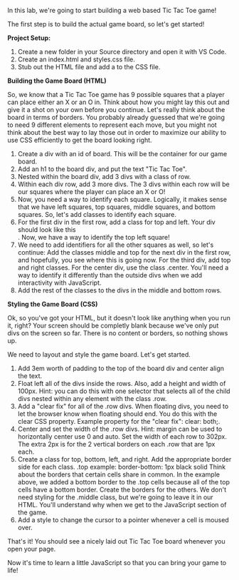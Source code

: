 In this lab, we're going to start building a web based Tic Tac Toe game!

The first step is to build the actual game board, so let's get started!

**Project Setup:**

1. Create a new folder in your Source directory and open it with VS Code.
2. Create an index.html and styles.css file.
3. Stub out the HTML file and add a <link> to the CSS file.

**Building the Game Board (HTML)**

So, we know that a Tic Tac Toe game has 9 possible squares that a player can place either an X or an O in. Think about how you might lay this out and give it a shot on your own before you continue.
Let's really think about the board in terms of borders. You probably already guessed that we're going to need 9 different elements to represent each move, but you might not think about the best way to lay those out in order to maximize our ability to use CSS efficiently to get the board looking right.

1. Create a div with an id of board. This will be the container for our game board.
2. Add an h1 to the board div, and put the text "Tic Tac Toe".
3. Nested within the board div, add 3 divs with a class of row.
4. Within each div row, add 3 more divs. 
    The 3 divs within each row will be our squares where the player can place an X or O!
5. Now, you need a way to identify each square. Logically, it makes sense that we have left squares, top squares, middle squares, and bottom squares. So, let's add classes to identify each square.
6. For the first div in the first row, add a class for top and left. Your div should look like this <div class="top left"></div>. 
    Now, we have a way to identify the top left square!
7. We need to add identifiers for all the other squares as well, so let's continue: 
    Add the classes middle and top for the next div in the first row, and hopefully, you see where this is going now. For the third div, add top and right classes.
    For the center div, use the class .center. You'll need a way to identify it differently than the outside divs when we add interactivity with JavaScript.
8. Add the rest of the classes to the divs in the middle and bottom rows.

**Styling the Game Board (CSS)**

Ok, so you've got your HTML, but it doesn't look like anything when you run it, right? Your screen should be completly blank because we've only put divs on the screen so far. There is no content or borders, so nothing shows up.

We need to layout and style the game board. Let's get started.

1. Add 3em worth of padding to the top of the board div and center align the text.
2. Float left all of the divs inside the rows. Also, add a height and width of 100px. 
    Hint: you can do this with one selector that selects all of the child divs nested within any element with the class .row.
3. Add a "clear fix" for all of the .row divs. 
    When floating divs, you need to let the browser know when floating should end. You do this with the clear CSS property.
    Example property for the "clear fix": clear: both;.
4. Center and set the width of the .row divs. 
    Hint: margin can be used to horizontally center use 0 and auto.
    Set the width of each row to 302px. The extra 2px is for the 2 vertical borders on each .row that are 1px each.
5. Create a class for top, bottom, left, and right. Add the appropriate border side for each class. 
    .top example: border-bottom: 1px black solid
    Think about the borders that certain cells share in common. In the example above, we added a bottom border to the .top cells because all of the top cells have a bottom border. Create the borders for the others.
    We don't need styling for the .middle class, but we're going to leave it in our HTML. You'll understand why when we get to the JavaScript section of the game.
6. Add a style to change the cursor to a pointer whenever a cell is moused over.

That's it! You should see a nicely laid out Tic Tac Toe board whenever you open your page.

Now it's time to learn a little JavaScript so that you can bring your game to life!